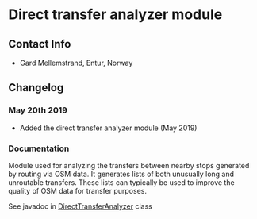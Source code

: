 # Direct transfer analyzer module

## Contact Info
- Gard Mellemstrand, Entur, Norway

## Changelog

### May 20th 2019

- Added the direct transfer analyzer module (May 2019)

### Documentation

Module used for analyzing the transfers between nearby stops generated by routing via OSM data. It generates lists of both unusually long and unroutable transfers. These lists can typically be used to improve the quality of OSM data for transfer purposes.

See javadoc in 
[DirectTransferAnalyzer](https://github.com/opentripplanner/OpenTripPlanner/blob/2.0-rc/src/ext/java/org/opentripplanner/ext/transferanalyzer/DirectTransferAnalyzer.java) class